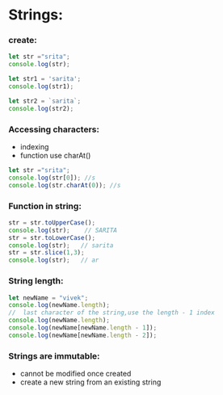 # Strings:
### create:
```javascript
let str ="srita";
console.log(str);

let str1 = 'sarita';
console.log(str1);

let str2 = `sarita`;
console.log(str2); 
```
### Accessing characters:
* indexing
* function use charAt()
```javascript
let str ="srita";
console.log(str[0]); //s
console.log(str.charAt(0)); //s
```
### Function in string:
```javascript
str = str.toUpperCase(); 
console.log(str);    // SARITA
str = str.toLowerCase();
console.log(str);   // sarita
str = str.slice(1,3);
console.log(str);   // ar
```
### String length:
```javascript
let newName = "vivek";
console.log(newName.length);
//  last character of the string,use the length - 1 index
console.log(newName.length);
console.log(newName[newName.length - 1]);
console.log(newName[newName.length - 2]);
```
### Strings are immutable:
* cannot be modified once created
* create a new string from an existing string
```javascript

```
